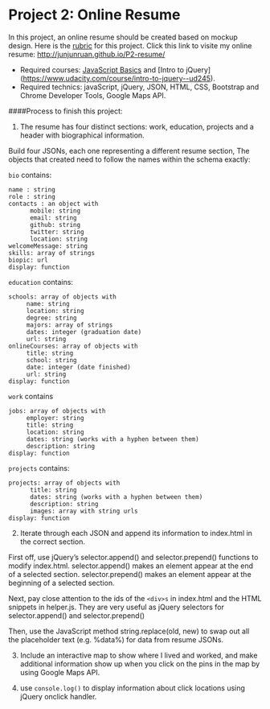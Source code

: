 # Project 2: Online Resume
In this project, an online resume should be created based on mockup design. Here is the
[rubric](https://www.udacity.com/course/viewer#!/c-nd001/l-2962818615/m-2971188543) for this project. 
Click this link to visite my online resume: http://junjunruan.github.io/P2-resume/

- Required courses: [JavaScript Basics](https://www.udacity.com/course/javascript-basics--ud804) and [Intro to jQuery] (https://www.udacity.com/course/intro-to-jquery--ud245).
- Required technics: javaScript, jQuery, JSON, HTML, CSS, Bootstrap and Chrome Developer Tools, Google Maps API.

####Process to finish this project:

1. The resume has four distinct sections: work, education, projects and a header with biographical information.

  Build four JSONs, each one representing a different resume section, The objects that created need to follow the names within the schema exactly:

  `bio` contains:
  ```
  name : string
  role : string
  contacts : an object with
        mobile: string
        email: string 
        github: string
        twitter: string 
        location: string
  welcomeMessage: string 
  skills: array of strings
  biopic: url
  display: function
  ```

  `education` contains:
  ```
  schools: array of objects with
       name: string
       location: string
       degree: string
       majors: array of strings
       dates: integer (graduation date)
       url: string
  onlineCourses: array of objects with
       title: string
       school: string
       date: integer (date finished)
       url: string
  display: function
  ```
  
  `work` contains
  ```
  jobs: array of objects with
       employer: string 
       title: string 
       location: string 
       dates: string (works with a hyphen between them)
       description: string 
  display: function
  ```
  
  `projects` contains:
  ```
  projects: array of objects with
        title: string 
        dates: string (works with a hyphen between them)
        description: string
        images: array with string urls
  display: function
  ```

2. Iterate through each JSON and append its information to index.html in the correct section.

  First off, use jQuery’s selector.append() and selector.prepend() functions to modify index.html. selector.append() makes an element appear at the end of a selected section. selector.prepend() makes an element appear at the beginning of a selected section.

  Next, pay close attention to the ids of the `<div>s` in index.html and the HTML snippets in helper.js. They are very useful as jQuery selectors for selector.append() and selector.prepend()

  Then, use the JavaScript method string.replace(old, new) to swap out all the placeholder text (e.g. %data%) for data from resume JSONs.

3. Include an interactive map to show where I lived and worked, and make additional information show up when you click on the pins in the map by using Google Maps API.

4. use `console.log()` to display information about click locations using jQuery onclick handler.

